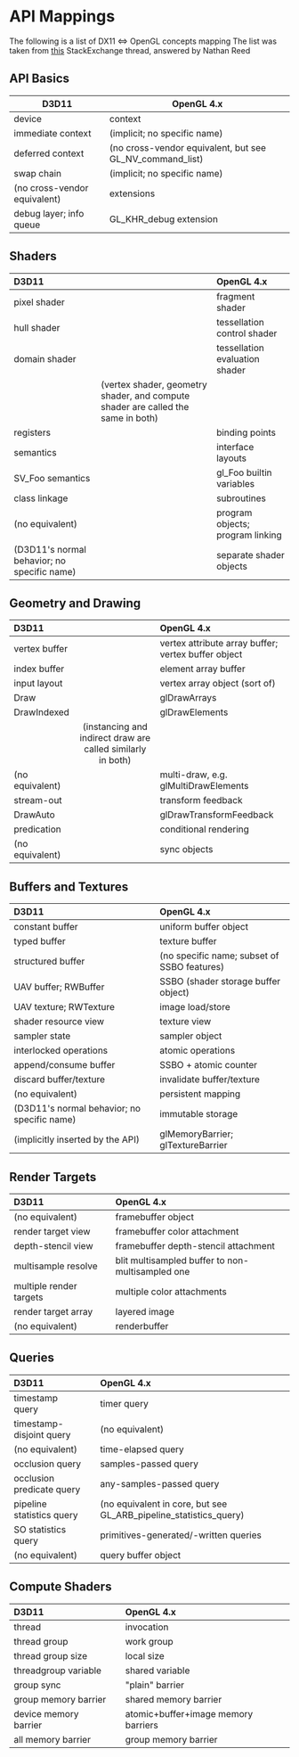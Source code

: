 # API Mappings

The following is a list of DX11 <=> OpenGL concepts mapping
The list was taken from [this](https://computergraphics.stackexchange.com/questions/4422/directx-openglvulkan-concepts-mapping-chart) StackExchange thread, answered by Nathan Reed

## API Basics

| D3D11                        | OpenGL 4.x                                               |
| ---------------------------- | -------------------------------------------------------- |
| device                       | context                                                  |
| immediate context            | (implicit; no specific name)                             |
| deferred context             | (no cross-vendor equivalent, but see GL_NV_command_list) |
| swap chain                   | (implicit; no specific name)                             |
| (no cross-vendor equivalent) | extensions                                               |
| debug layer; info queue      | GL_KHR_debug extension                                   |

## Shaders

| D3D11                                       |                                                                                  | OpenGL 4.x                       |
| :------------------------------------------ | :------------------------------------------------------------------------------- | :------------------------------- |
| pixel shader                                |                                                                                  | fragment shader                  |
| hull shader                                 |                                                                                  | tessellation control shader      |
| domain shader                               |                                                                                  | tessellation evaluation shader   |
|                                             | (vertex shader, geometry shader, and compute shader are called the same in both) |                                  |
| registers                                   |                                                                                  | binding points                   |
| semantics                                   |                                                                                  | interface layouts                |
| SV_Foo semantics                            |                                                                                  | gl_Foo builtin variables         |
| class linkage                               |                                                                                  | subroutines                      |
| (no equivalent)                             |                                                                                  | program objects; program linking |
| (D3D11's normal behavior; no specific name) |                                                                                  | separate shader objects          |

## Geometry and Drawing

| D3D11           |                                                             | OpenGL 4.x                                          |
| :-------------- | :---------------------------------------------------------: | :-------------------------------------------------- |
| vertex buffer   |                                                             | vertex attribute array buffer; vertex buffer object |
| index buffer    |                                                             | element array buffer                                |
| input layout    |                                                             | vertex array object (sort of)                       |
| Draw            |                                                             | glDrawArrays                                        |
| DrawIndexed     |                                                             | glDrawElements                                      |
|                 | (instancing and indirect draw are called similarly in both) |
| (no equivalent) |                                                             | multi-draw, e.g. glMultiDrawElements​               |
| stream-out      |                                                             | transform feedback                                  |
| DrawAuto        |                                                             | glDrawTransformFeedback​                            |
| predication     |                                                             | conditional rendering                               |
| (no equivalent) |                                                             | sync objects                                        |

## Buffers and Textures

| D3D11                                       |     | OpenGL 4.x                                  |
| :------------------------------------------ | :-- | :------------------------------------------ |
| constant buffer                             |     | uniform buffer object                       |
| typed buffer                                |     | texture buffer                              |
| structured buffer                           |     | (no specific name; subset of SSBO features) |
| UAV buffer; RWBuffer                        |     | SSBO (shader storage buffer object)         |
| UAV texture; RWTexture                      |     | image load/store                            |
| shader resource view                        |     | texture view                                |
| sampler state                               |     | sampler object                              |
| interlocked operations                      |     | atomic operations                           |
| append/consume buffer                       |     | SSBO + atomic counter                       |
| discard buffer/texture                      |     | invalidate buffer/texture                   |
| (no equivalent)                             |     | persistent mapping                          |
| (D3D11's normal behavior; no specific name) |     | immutable storage                           |
| (implicitly inserted by the API)            |     | glMemoryBarrier; glTextureBarrier           |

## Render Targets

| D3D11                   |     | OpenGL 4.x                                       |
| :---------------------- | :-- | :----------------------------------------------- |
| (no equivalent)         |     | framebuffer object                               |
| render target view      |     | framebuffer color attachment                     |
| depth-stencil view      |     | framebuffer depth-stencil attachment             |
| multisample resolve     |     | blit multisampled buffer to non-multisampled one |
| multiple render targets |     | multiple color attachments                       |
| render target array     |     | layered image                                    |
| (no equivalent)         |     | renderbuffer                                     |

## Queries

| D3D11                     |     | OpenGL 4.x                                                        |
| :------------------------ | :-- | :---------------------------------------------------------------- |
| timestamp query           |     | timer query                                                       |
| timestamp-disjoint query  |     | (no equivalent)                                                   |
| (no equivalent)           |     | time-elapsed query                                                |
| occlusion query           |     | samples-passed query                                              |
| occlusion predicate query |     | any-samples-passed query                                          |
| pipeline statistics query |     | (no equivalent in core, but see GL_ARB_pipeline_statistics_query) |
| SO statistics query       |     | primitives-generated/-written queries                             |
| (no equivalent)           |     | query buffer object                                               |

## Compute Shaders

| D3D11                 |     | OpenGL 4.x                          |
| :-------------------- | :-- | :---------------------------------- |
| thread                |     | invocation                          |
| thread group          |     | work group                          |
| thread group size     |     | local size                          |
| threadgroup variable  |     | shared variable                     |
| group sync            |     | "plain" barrier                     |
| group memory barrier  |     | shared memory barrier               |
| device memory barrier |     | atomic+buffer+image memory barriers |
| all memory barrier    |     | group memory barrier                |
